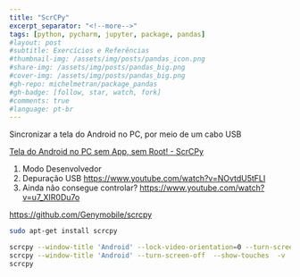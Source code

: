 ```yaml
---
title: "ScrCPy"
excerpt_separator: "<!--more-->"
tags: [python, pycharm, jupyter, package, pandas]
#layout: post
#subtitle: Exercícios e Referências
#thumbnail-img: /assets/img/posts/pandas_icon.png
#share-img: /assets/img/posts/pandas_big.png
#cover-img: /assets/img/posts/pandas_big.png
#gh-repo: michelmetran/package_pandas
#gh-badge: [follow, star, watch, fork]
#comments: true
#language: pt-br
---
```


Sincronizar a tela do Android no PC, por meio de um cabo USB

[Tela do Android no PC sem App, sem Root! - ScrCPy](https://www.youtube.com/watch?v=J_PVOXwNREI)

1. Modo Desenvolvedor
2. Depuração USB https://www.youtube.com/watch?v=NOvtdU5tFLI
3. Ainda não consegue controlar? https://www.youtube.com/watch?v=u7_XIR0Du7o

https://github.com/Genymobile/scrcpy

```bash
sudo apt-get install scrcpy
```

```bash
scrcpy --window-title 'Android' --lock-video-orientation=0 --turn-screen-off  --stay-awake  --show-touches --disable-screensaver  --shortcut-mod=rctrl
scrcpy --window-title 'Android' --turn-screen-off  --show-touches  -v
scrcpy
```
